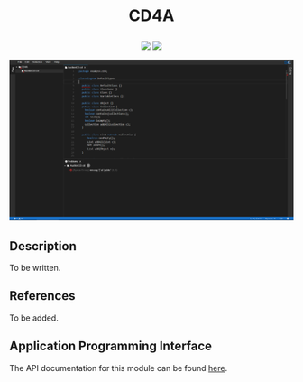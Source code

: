 # <p align="center">CD4A</p>
<p align="center">
    <img src="https://img.shields.io/badge/Plugin_Version-0.1.0-blue.svg?longCache=true&style=flat-square"/>
    <img src="https://img.shields.io/badge/Grammar_Version-1.3.12--SNAPSHOT-blue.svg?longCache=true&style=flat-square"/>
</p>
<p align="center">
    <img src="doc/images/cd.png"/>
</p>

## Description
To be written.

## References
To be added.

## Application Programming Interface
The API documentation for this module can be found
[here](https://embeddedmontiarc.github.io/Elysium/plugins/cd/docs).
